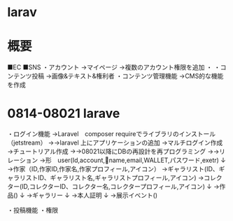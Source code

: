 # larav


# 概要
■EC
■SNS
・アカウント
→マイページ
→複数のアカウント権限を追加
・
・コンテンツ投稿
→画像&テキスト&権利者
・コンテンツ管理機能
→CMS的な機能を作成

# 0814-08021 larave
・ログイン機能
→Laravel　composer requireでライブラリのインストール （jetstream）
→→laravel 上にアプリケーションの追加
→マルチログイン作成
→チュートリアル作成
→→08021以降にDBの再設計を再プログラミング
→→リレーション
→形　user(Id,account,name,email,WALLET,パスワード,exetr)
↓
→作家（ID,作家ID,作家名,作家プロフィール,アイコン）
→ギャラリスト(ID、ギャラリストID、ギャラリスト名,ギャラリストプロフィール,アイコン)
→コレクター(ID,コレクターID、コレクター名,コレクタープロフィール,アイコン)
↓
→作品()
↓
→ギャラリー
↓
→本人証明
↓
→展示イベント()

・投稿機能
・権限




